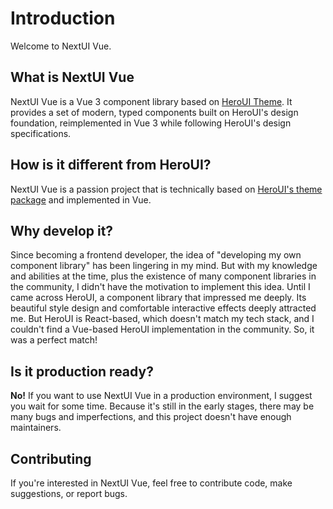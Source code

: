 # Introduction
Welcome to NextUI Vue.

## What is NextUI Vue
NextUI Vue is a Vue 3 component library based on [HeroUI Theme](https://www.heroui.com/). It provides a set of modern, typed components built on HeroUI's design foundation, reimplemented in Vue 3 while following HeroUI's design specifications.

## How is it different from HeroUI?
NextUI Vue is a passion project that is technically based on [HeroUI's theme package](https://npmjs.com/package/@heroui/theme) and implemented in Vue.

## Why develop it?
Since becoming a frontend developer, the idea of "developing my own component library" has been lingering in my mind. But with my knowledge and abilities at the time, plus the existence of many component libraries in the community, I didn't have the motivation to implement this idea. Until I came across HeroUI, a component library that impressed me deeply. Its beautiful style design and comfortable interactive effects deeply attracted me. But HeroUI is React-based, which doesn't match my tech stack, and I couldn't find a Vue-based HeroUI implementation in the community. So, it was a perfect match!

## Is it production ready?
**No!** If you want to use NextUI Vue in a production environment, I suggest you wait for some time. Because it's still in the early stages, there may be many bugs and imperfections, and this project doesn't have enough maintainers.

## Contributing
If you're interested in NextUI Vue, feel free to contribute code, make suggestions, or report bugs.
